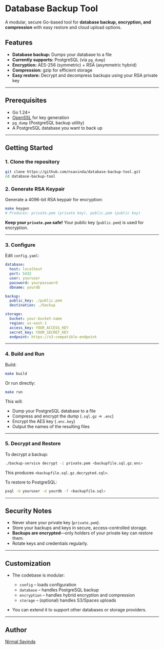# Database Backup Tool

A modular, secure Go-based tool for **database backup, encryption, and compression** with easy restore and cloud upload options.

## Features

- **Database backup:** Dumps your database to a file  
- **Currently supports:** PostgreSQL (via `pg_dump`)
- **Encryption:** AES-256 (symmetric) + RSA (asymmetric hybrid)
- **Compression:** gzip for efficient storage
- **Easy restore:** Decrypt and decompress backups using your RSA private key

---

## Prerequisites

- Go 1.24+
- [OpenSSL](https://www.openssl.org/) for key generation
- `pg_dump` (PostgreSQL backup utility)
- A PostgreSQL database you want to back up

---

## Getting Started

### 1. **Clone the repository**

```bash
git clone https://github.com/nsavinda/database-backup-tool.git
cd database-backup-tool
```

### 2. **Generate RSA Keypair**

Generate a 4096-bit RSA keypair for encryption:

```bash
make keygen
# Produces: private.pem (private key), public.pem (public key)
```

**Keep your `private.pem` safe!**
Your public key (`public.pem`) is used for encryption.

---

### 3. **Configure**

Edit `config.yaml`:

```yaml
database:
  host: localhost
  port: 5432
  user: youruser
  password: yourpassword
  dbname: yourdb

backup:
  public_key: ./public.pem
  destination: ./backup

storage:
  bucket: your-bucket-name
  region: us-east-1
  access_key: YOUR_ACCESS_KEY
  secret_key: YOUR_SECRET_KEY
  endpoint: https://s3-compatible-endpoint
```

---

### 4. **Build and Run**

Build:

```bash
make build
```

Or run directly:

```bash
make run
```

This will:

* Dump your PostgreSQL database to a file
* Compress and encrypt the dump (`.sql.gz` → `.enc`)
* Encrypt the AES key (`.enc.key`)
* Output the names of the resulting files

---

### 5. **Decrypt and Restore**

To decrypt a backup:

```bash
./backup-service decrypt -i private.pem <backupfile.sql.gz.enc>
```

This produces `<backupfile.sql.gz.decrypted.sql>`.


To restore to PostgreSQL:

```bash
psql -U youruser -d yourdb -f <backupfile.sql>
```

---

## Security Notes

* Never share your private key (`private.pem`).
* Store your backups and keys in secure, access-controlled storage.
* **Backups are encrypted**—only holders of your private key can restore them.
* Rotate keys and credentials regularly.

---

## Customization

* The codebase is modular:

  * `config` – loads configuration
  * `database` – handles PostgreSQL backup
  * `encryption` – handles hybrid encryption and compression
  * `storage` – (optional) handles S3/Spaces uploads
  
* You can extend it to support other databases or storage providers.
---

## Author

[Nirmal Savinda](https://github.com/nsavinda)
